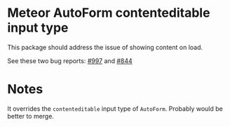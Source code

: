 # Meteor AutoForm contenteditable input type

This package should address the issue of showing content on load.

See these two bug reports: [#997](https://github.com/aldeed/meteor-autoform/issues/997) and [#844](https://github.com/aldeed/meteor-autoform/issues/844)

# Notes

It overrides the ```contenteditable``` input type of ```AutoForm```. Probably would be better to merge.
